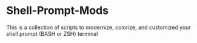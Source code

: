 # Shell-Prompt-Mods
This is a collection of scripts to modernize, colorize, and customized your shell prompt (BASH or ZSH) terminal
